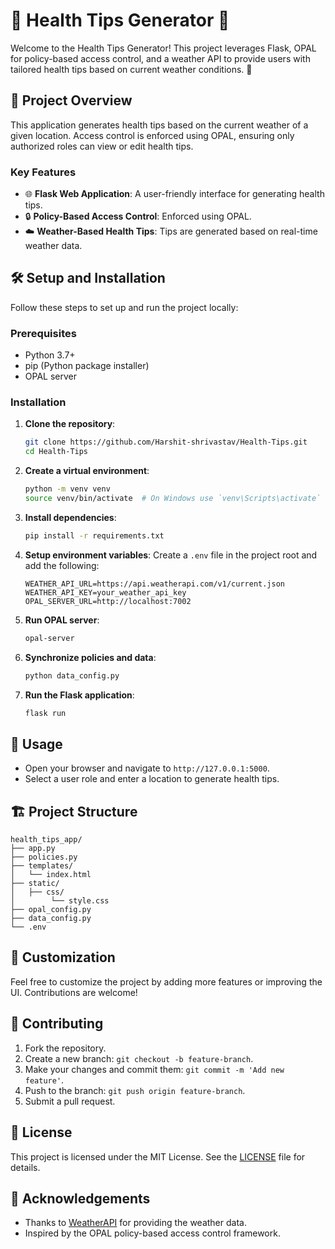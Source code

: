 # 🌿 Health Tips Generator 🌿

Welcome to the Health Tips Generator! This project leverages Flask, OPAL for policy-based access control, and a weather API to provide users with tailored health tips based on current weather conditions. 🚀

## 📝 Project Overview

This application generates health tips based on the current weather of a given location. Access control is enforced using OPAL, ensuring only authorized roles can view or edit health tips. 

### Key Features

- 🌐 **Flask Web Application**: A user-friendly interface for generating health tips.
- 🔒 **Policy-Based Access Control**: Enforced using OPAL.
- ☁️ **Weather-Based Health Tips**: Tips are generated based on real-time weather data.

## 🛠️ Setup and Installation

Follow these steps to set up and run the project locally:

### Prerequisites

- Python 3.7+
- pip (Python package installer)
- OPAL server

### Installation

1. **Clone the repository**:
    ```bash
    git clone https://github.com/Harshit-shrivastav/Health-Tips.git
    cd Health-Tips
    ```

2. **Create a virtual environment**:
    ```bash
    python -m venv venv
    source venv/bin/activate  # On Windows use `venv\Scripts\activate`
    ```

3. **Install dependencies**:
    ```bash
    pip install -r requirements.txt
    ```

4. **Setup environment variables**:
    Create a `.env` file in the project root and add the following:
    ```env
    WEATHER_API_URL=https://api.weatherapi.com/v1/current.json
    WEATHER_API_KEY=your_weather_api_key
    OPAL_SERVER_URL=http://localhost:7002
    ```

5. **Run OPAL server**:
    ```bash
    opal-server
    ```

6. **Synchronize policies and data**:
    ```bash
    python data_config.py
    ```

7. **Run the Flask application**:
    ```bash
    flask run
    ```

## 📜 Usage

- Open your browser and navigate to `http://127.0.0.1:5000`.
- Select a user role and enter a location to generate health tips.


## 🏗️ Project Structure

```plaintext
health_tips_app/
├── app.py
├── policies.py
├── templates/
│   └── index.html
├── static/
│   ├── css/
│        └── style.css    
├── opal_config.py
├── data_config.py
└── .env
```

## 🎨 Customization

Feel free to customize the project by adding more features or improving the UI. Contributions are welcome!

## 🤝 Contributing

1. Fork the repository.
2. Create a new branch: `git checkout -b feature-branch`.
3. Make your changes and commit them: `git commit -m 'Add new feature'`.
4. Push to the branch: `git push origin feature-branch`.
5. Submit a pull request.

## 📝 License

This project is licensed under the MIT License. See the [LICENSE](LICENSE) file for details.

## 🙏 Acknowledgements

- Thanks to [WeatherAPI](https://www.weatherapi.com/) for providing the weather data.
- Inspired by the OPAL policy-based access control framework.

